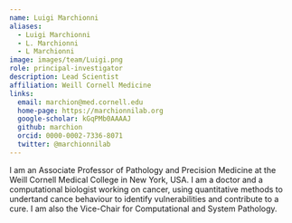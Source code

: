 ```yaml
---
name: Luigi Marchionni
aliases:
  - Luigi Marchionni
  - L. Marchionni
  - L Marchionni
image: images/team/Luigi.png
role: principal-investigator
description: Lead Scientist
affiliation: Weill Cornell Medicine
links:
  email: marchion@med.cornell.edu
  home-page: https://marchionnilab.org
  google-scholar: kGqPMb0AAAAJ
  github: marchion
  orcid: 0000-0002-7336-8071
  twitter: @marchionnilab
---
```


I am an Associate Professor of Pathology and Precision Medicine at the Weill Cornell Medical College in New York, USA. I am a doctor and a computational biologist working on cancer, using quantitative methods to undertand cance behaviour to identify vulnerabilities and contribute to a cure. I am also the Vice-Chair for Computational and System Pathology.
